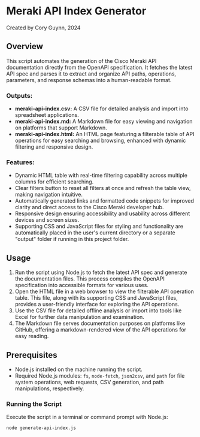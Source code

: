 # Meraki API Index Generator

Created by Cory Guynn, 2024

## Overview

This script automates the generation of the Cisco Meraki API documentation directly from the OpenAPI specification. It fetches the latest API spec and parses it to extract and organize API paths, operations, parameters, and response schemas into a human-readable format.

### Outputs:

- **meraki-api-index.csv:** A CSV file for detailed analysis and import into spreadsheet applications.
- **meraki-api-index.md:** A Markdown file for easy viewing and navigation on platforms that support Markdown.
- **meraki-api-index.html:** An HTML page featuring a filterable table of API operations for easy searching and browsing, enhanced with dynamic filtering and responsive design.

### Features:

- Dynamic HTML table with real-time filtering capability across multiple columns for efficient searching.
- Clear filters button to reset all filters at once and refresh the table view, making navigation intuitive.
- Automatically generated links and formatted code snippets for improved clarity and direct access to the Cisco Meraki developer hub.
- Responsive design ensuring accessibility and usability across different devices and screen sizes.
- Supporting CSS and JavaScript files for styling and functionality are automatically placed in the user's current directory or a separate "output" folder if running in this project folder.

## Usage

1. Run the script using Node.js to fetch the latest API spec and generate the documentation files. This process compiles the OpenAPI specification into accessible formats for various uses.
2. Open the HTML file in a web browser to view the filterable API operation table. This file, along with its supporting CSS and JavaScript files, provides a user-friendly interface for exploring the API operations.
3. Use the CSV file for detailed offline analysis or import into tools like Excel for further data manipulation and examination.
4. The Markdown file serves documentation purposes on platforms like GitHub, offering a markdown-rendered view of the API operations for easy reading.

## Prerequisites

- Node.js installed on the machine running the script.
- Required Node.js modules: `fs`, `node-fetch`, `json2csv`, and `path` for file system operations, web requests, CSV generation, and path manipulations, respectively.

### Running the Script

Execute the script in a terminal or command prompt with Node.js:

```bash
node generate-api-index.js
